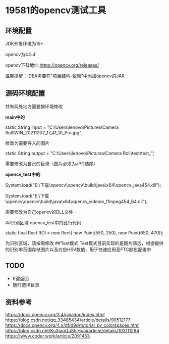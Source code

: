 # 19581的opencv测试工具

## 环境配置
JDK开发环境为15+

opencv为4.5.4

opencv下载地址:<https://opencv.org/releases/>

温馨提醒：IDEA需要在“项目结构-依赖”中添加opencv的JAR

## 源码环境配置
共有两处地方需要按环境修改

**main中的**

static String input = "C:\\Users\\lenovo\\Pictures\\Camera Roll\\WIN_20211202_17_41_10_Pro.jpg";

修改为需要导入的图片

static String output = "C:\\Users\\lenovo\\Pictures\\Camera Roll\\test\\test_";

需要修改为自己的目录（图片必须为JPG结尾）

**opencv_test中的**

System.load("E:\\下载\\opencv\\opencv\\build\\java\\x64\\opencv_java454.dll");

System.load("E:\\下载\\opencv\\opencv\\build\\java\\x64\\opencv_videoio_ffmpeg454_64.dll");

需要修改为自己opencv的DLL文件

##识别区域
opencv_test中的此行代码

static final Rect ROI = new Rect(
new Point(550, 250),
new Point(650, 470));

为识别区域，请按需修改
##Test模式
Test模式目前实现的是图片筛选，根据提供的识别率范围存储图片以及对应HSV数值，用于快速应用至FTC颜色配置中
## TODO

- E键返回
- 随时选择目录

## 资料参考
<https://docs.opencv.org/3.4/javadoc/index.html>
<https://blog.csdn.net/qq_33485434/article/details/90512177>
<https://docs.opencv.org/4.x/df/d9d/tutorial_py_colorspaces.html>
<https://blog.csdn.net/KuXiaoQuShiHuai/article/details/103111294>
<https://www.coder.work/article/2091453>
